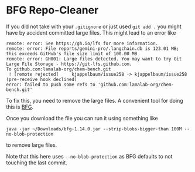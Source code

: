 # BFG Repo-Cleaner

If you did not take with your `.gitignore` or just used `git add .` you might have by accident committed large files. 
This might lead to an error like 

```
remote: error: See https://gh.io/lfs for more information.
remote: error: File reports/gemini-pro/.langchain.db is 123.01 MB; this exceeds GitHub's file size limit of 100.00 MB
remote: error: GH001: Large files detected. You may want to try Git Large File Storage - https://git-lfs.github.com.
To github.com:lamalab-org/chem-bench.git
 ! [remote rejected]     kjappelbaum/issue258 -> kjappelbaum/issue258 (pre-receive hook declined)
error: failed to push some refs to 'github.com:lamalab-org/chem-bench.git'
```

To fix this, you need to remove the large files. A convenient tool for doing this is [BFG](https://rtyley.github.io/bfg-repo-cleaner/).

Once you download the file you can run it using something like

```
java -jar ~/Downloads/bfg-1.14.0.jar --strip-blobs-bigger-than 100M --no-blob-protection
```

to remove large files. 

Note that this here uses `--no-blob-protection` as BFG defaults to not touching the last commit. 